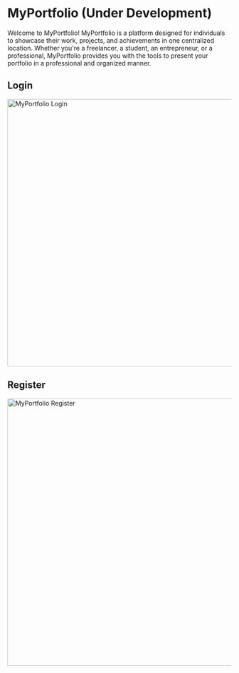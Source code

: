 # MyPortfolio (Under Development)

Welcome to MyPortfolio! MyPortfolio is a platform designed for individuals to showcase their work, projects, and achievements in one centralized location. Whether you're a freelancer, a student, an entrepreneur, or a professional, MyPortfolio provides you with the tools to present your portfolio in a professional and organized manner.

## Login
<img width="600" alt="MyPortfolio Login" src="https://github.com/0ls3n/MyPortfolio/assets/31800865/24e06060-9303-4d1d-b4bc-1523e4841ef4">


## Register
<img width="600" alt="MyPortfolio Register" src="https://github.com/0ls3n/MyPortfolio/assets/31800865/38cb4683-d305-4992-b7f2-bf147726dbb3">
